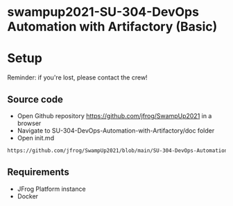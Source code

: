 # swampup2021-SU-304-DevOps Automation with Artifactory (Basic)
# Setup

Reminder: if you're lost, please contact the crew!

## Source code

- Open Github repository https://github.com/jfrog/SwampUp2021 in a browser
- Navigate to SU-304-DevOps-Automation-with-Artifactory/doc folder
- Open init.md

```bash
https://github.com/jfrog/SwampUp2021/blob/main/SU-304-DevOps-Automation-with-Artifactory/doc/init.md
```

## Requirements

- JFrog Platform instance
- Docker
